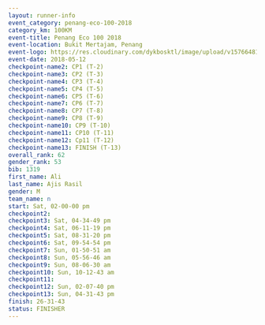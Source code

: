 ```yaml
--- 
layout: runner-info 
event_category: penang-eco-100-2018 
category_km: 100KM 
event-title: Penang Eco 100 2018 
event-location: Bukit Mertajam, Penang 
event-logo: https://res.cloudinary.com/dykbosktl/image/upload/v1576648106/Logo/Logo_lovxhg.jpg 
event-date: 2018-05-12 
checkpoint-name2: CP1 (T-2) 
checkpoint-name3: CP2 (T-3) 
checkpoint-name4: CP3 (T-4) 
checkpoint-name5: CP4 (T-5) 
checkpoint-name6: CP5 (T-6) 
checkpoint-name7: CP6 (T-7) 
checkpoint-name8: CP7 (T-8) 
checkpoint-name9: CP8 (T-9) 
checkpoint-name10: CP9 (T-10) 
checkpoint-name11: CP10 (T-11) 
checkpoint-name12: Cp11 (T-12) 
checkpoint-name13: FINISH (T-13) 
overall_rank: 62
gender_rank: 53
bib: 1319
first_name: Ali
last_name: Ajis Rasil
gender: M
team_name: n
start: Sat, 02-00-00 pm
checkpoint2: 
checkpoint3: Sat, 04-34-49 pm
checkpoint4: Sat, 06-11-19 pm
checkpoint5: Sat, 08-31-20 pm
checkpoint6: Sat, 09-54-54 pm
checkpoint7: Sun, 01-50-51 am
checkpoint8: Sun, 05-56-46 am
checkpoint9: Sun, 08-06-30 am
checkpoint10: Sun, 10-12-43 am
checkpoint11: 
checkpoint12: Sun, 02-07-40 pm
checkpoint13: Sun, 04-31-43 pm
finish: 26-31-43
status: FINISHER
--- 
```

